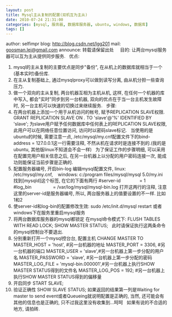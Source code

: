 ```yaml
---
layout: post
title: Mysql主从复制的配置(双机互为主从)
date: 2010-07-24 21:31:00
categories: [mysql, 服务器, 数据库服务器, ubuntu, windows, 数据库]
tags: []
---
```

author: selfimpr
blog: http://blog.csdn.net/lgg201
mail: goosman.lei@gmail.com
announce: 转载请保留出处
 
 
目的: 让两台mysql服务器可以互为主从提供同步服务.
 
优点:
1. mysql的主从复制的主要优点是同步"备份", 在从机上的数据库就相当于一个(基本实时)备份库.
2. 在主从复制基础上, 通过mysqlproxy可以做到读写分离, 由从机分担一些查询压力.
3. 做一个双向的主从复制, 两台机器互相为主机从机, 这样, 在任何一个机器的库中写入, 都会"实时"同步到另一台机器, 双向的优点在于当一台主机发生故障时, 另一台主机可以快速的切换过来继续服务.
 
步骤:
1. 在两台机器上添加一个用于从机访问的帐号, 赋予REPLICATION SLAVE权限.
GRANT REPLICATION SLAVE ON *.* TO 'slave'@'%' IDENTIFIED BY 'slave';
为slave用户赋予任何数据库中任何表上的REPLICATION SLAVE权限, 此用户可以在网络任意位置访问, 访问时以密码slave标记.
 
当使用的是ubuntu的时候, 需要注意一点, /etc/mysql/my.cnf配置文件下的bind-address = 127.0.0.1这一行需要注释, 不然从机在请求时是连接不到的.(我的是ubuntu, 其他版linux不知道会不会一样)
 
为了保证工作的步骤明细, 可以采用在配置完用户相关信息之后, 在另一台机器上以分配的用户密码连接一次, 能成功则能保证当前步骤是正确的.
 
2. 配置服务器编号, 开启bin-log
编辑mysql配置文件, linux: /etc/mysql/my.cnf,    windows: c:/program files/mysql/mysql 5.0/my.ini
找到[mysqld]这个标签,
在它的下面有两行
#server-id               = 1
#log_bin                 = /var/log/mysql/mysql-bin.log
打开这两行的注释, 注意这里的server-id是服务器编号, 所以, 两台服务器上的值要设置的不一样. 比如1和2
 
3. 使server-id和log-bin的配置修改生效:
sudo /etc/init.d/mysql restart
或者windows下在服务里重启mysql服务
 
4. 将两台数据库服务器的mysql都锁定
在mysql命令模式下:
FLUSH TABLES WITH READ LOCK;
SHOW MASTER STATUS;
 
此时请保证执行这两条命令的mysql控制台不要退出.
 
5. 分别重新打开一个mysql控台台, 配置主机
CHANGE MASTER TO
MASTER_HOST = 'host', #另一台机器的地址
MASTER_PORT = 3306, #另一台机器的端口
MASTER_USER = 'slave',#另一台机器上第一步分配的用户名
MASTER_PASSWORD = 'slave', #另一台机器上第一步分配的密码
MASTER_LOG_FILE = 'mysql-bin.000001',#另一台机器上执行SHOW MASTER STATUS得到的文件名
MASTER_LOG_POS = 192; #另一台机器上执行SHOW MASTER STATUS得到的偏移量
 
6. 开启同步
START SLAVE;
 
7. 验证正确性
SHOW SLAVE STATUS;
如果返回的结果第一列是Waiting for master to send event或者Queueing就说明配置是正确的, 当然, 还可能会有其他的信息也是正确的, 只不过我这里没有收集到...呵呵
 
如果有说的不合适的地方, 请拍砖.
